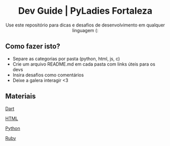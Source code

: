 <h1 align='center'> Dev Guide | PyLadies Fortaleza </h1>
<p align='center'>Use este repositório para dicas e desafios de desenvolvimento em qualquer linguagem (:</p>

<h2>Como fazer isto?</h2>

* Separe as categorias por pasta (python, html, js, c)
* Crie um arquivo README.md em cada pasta com links úteis para os devs
* Insira desafios como comentários
* Deixe a galera interagir <3


<h2>Materiais</h2>

<a href="./dart">Dart</a>

<a href="./html">HTML</a>

<a href="./python">Python</a>

<a href="./ruby">Ruby</a>
